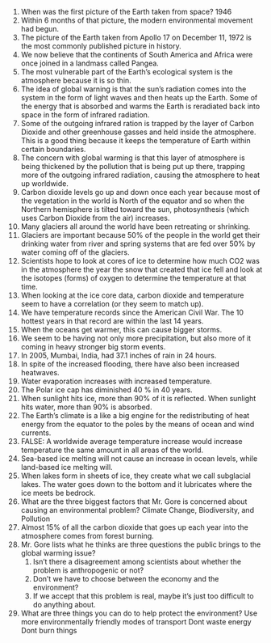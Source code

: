 1. When was the first picture of the Earth taken from space? 1946
2. Within 6 months of that picture, the modern environmental movement had begun.
3. The picture of the Earth taken from Apollo 17 on December 11, 1972 is the most commonly published picture in history.
4. We now believe that the continents of South America and Africa were once joined in a landmass called Pangea.
5. The most vulnerable part of the Earth’s ecological system is the atmosphere because it is so thin.
6. The idea of global warning is that the sun’s radiation comes into the system in the form of light waves and then heats up the Earth. Some of the energy that is absorbed and warms the Earth is reradiated back into space in the form of infrared radiation.
7. Some of the outgoing infrared ration is trapped by the layer of Carbon Dioxide and other greenhouse gasses and held inside the atmosphere. This is a good thing because it keeps the temperature of Earth within certain boundaries.
8. The concern with global warming is that this layer of atmosphere is being thickened by the pollution that is being put up there, trapping more of the outgoing infrared radiation, causing the atmosphere to heat up worldwide.
9. Carbon dioxide levels go up and down once each year because most of the vegetation in the world is North of the equator and so when the Northern hemisphere is tilted toward the sun, photosynthesis (which uses Carbon Dioxide from the air) increases.
10. Many glaciers all around the world have been retreating or shrinking.
11. Glaciers are important because 50% of the people in the world get their drinking water from river and spring systems that are fed over 50% by water coming off of the glaciers.
12. Scientists hope to look at cores of ice to determine how much CO2 was in the atmosphere the year the snow that created that ice fell and look at the isotopes (forms) of oxygen to determine the temperature at that time.
13. When looking at the ice core data, carbon dioxide and temperature seem to have a correlation (or they seem to match up).
14. We have temperature records since the American Civil War. The 10 hottest years in that record are within the last 14 years.
15. When the oceans get warmer, this can cause bigger storms.
16. We seem to be having not only more precipitation, but also more of it coming in heavy stronger big storm events.
17. In 2005, Mumbai, India, had 37.1 inches of rain in 24 hours.
18. In spite of the increased flooding, there have also been increased heatwaves.
19. Water evaporation increases with increased temperature.
20. The Polar ice cap has diminished 40 % in 40 years.
21. When sunlight hits ice, more than 90% of it is reflected. When sunlight hits water, more than 90% is absorbed.
22. The Earth’s climate is a like a big engine for the redistributing of heat energy from the equator to the poles by the means of ocean and wind currents.
23. FALSE: A worldwide average temperature increase would increase temperature the same amount in all areas of the world.
24. Sea-based ice melting will not cause an increase in ocean levels, while land-based ice melting will.
25. When lakes form in sheets of ice, they create what we call subglacial lakes. The water goes down to the bottom and it lubricates where the ice meets be bedrock.
26. What are the three biggest factors that Mr. Gore is concerned about causing an environmental problem? Climate Change, Biodiversity, and Pollution
27. Almost 15% of all the carbon dioxide that goes up each year into the atmosphere comes from forest burning.
28. Mr. Gore lists what he thinks are three questions the public brings to the global warming issue?
	1. Isn’t there a disagreement among scientists about whether the problem is anthropogenic or not?
	2. Don’t we have to choose between the economy and the environment?
	3. If we accept that this problem is real, maybe it’s just too difficult to do anything about.
29. What are three things you can do to help protect the environment?
    Use more environmentally friendly modes of transport
    Dont waste energy
    Dont burn things